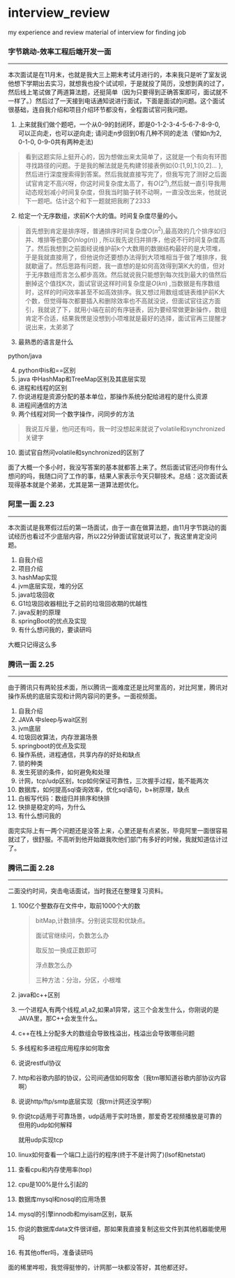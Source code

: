 # interview_review
my experience and review material of interview for finding job

### 字节跳动-效率工程后端开发一面

-----------

本次面试是在11月末，也就是我大三上期末考试月进行的，本来我只是听了室友说他想下学期出去实习，就想我也投个试试呗，于是就投了简历，没想到真的过了，然后线上笔试做了两道算法题，还挺简单（因为只要得到正确答案即可，面试就不一样了。）然后过了一天接到电话通知说进行面试，下面是面试的问题。这个面试很基础，连自我介绍和项目介绍环节都没有，全程面试官问我问题。

1. 上来就我们做个题吧，一个从0-9的封闭环，即是0-1-2-3-4-5-6-7-8-9-0, 可以正向走，也可以逆向走; 请问走n步回到0有几种不同的走法（譬如n为2, 0-1-0, 0-9-0共有两种走法)

> 看到这题实际上挺开心的，因为想做出来太简单了，这就是一个有向有环图寻找路径的问题。于是我的解法就是先构建邻接表例如{0:[1,9],1:[0,2]... },然后进行深度搜索得到答案。然后我就直接写完了，但我写完了测好之后面试官肯定不高兴呀，你这时间复杂度太高了，有$O(2^n)$,然后就一直引导我用动态规划减小时间复杂度，但我当时脑子转不动啊，一直没改出来，他就说下一题吧。估计这个和下一题就把我刷了2333

2. 给定一个无序数组，求前K个大的值。时间复杂度尽量的小。

> 首先想到肯定是排序呀，普通排序时间复杂度$O(n^2)$,最高效的几个排序如归并、堆排等也要$O(nlog(n))$ , 所以我先说归并排序，他说不行时间复杂度高了。然后我想到之前面经说维护前k个大数用的数据结构最好的是大项堆，于是我就直接用了，但他说你还要想办法得到大项堆相当于做了堆排序，我就歇逼了。然后思路有问题，我一直想的是如何高效得到第K大的值，但对于无序数组而言怎么都步高效。然后就说我只能想到每次找到最大的值然后删掉这个值找K次，面试官说这样时间复杂度是$O(kn)$ ,当数据是有序数组时，这样的时间效率甚至不如高效排序。我又想过用数组或链表维护前K大个数，但觉得每次都要插入和删除效率也不高就没说，但面试官往这方面引，我就说了下，就用小端在前的有序链表，因为要经常做更新操作，数组肯定不合适，结果我愣是没想到小项堆就是最好的选择，面试官再三提醒才说出来，太弟弟了

3. 最熟悉的语言是什么

python/java

4. python中is和==区别
5. java 中HashMap和TreeMap区别及其底层实现
6. 进程和线程的区别
7. 你说进程是资源分配的基本单位，那操作系统分配给进程的是什么资源
8. 进程间通信的方法
9. 两个线程对同一个数字操作，问同步的方法

> 我说互斥量，他问还有吗，我一时没想起来就说了volatile和synchronized关键字

10. 面试官自然问volatile和synchronized的区别了

    

面了大概一个多小时，我没写答案的基本就都答上来了。然后面试官还问你有什么想问的吗，我随口问了工作的事，结果人家表示今天只聊技术。总结：这次面试表现得基本就是个弟弟，尤其是第一道算法题优化。

### 阿里一面  2.23

<hr>

本次面试是我寒假过后的第一场面试，由于一直在做算法题，由11月字节跳动的面试经历也看过不少底层内容，所以22分钟面试官就说可以了，我这里肯定没问题。

1. 自我介绍
2. 项目介绍
3. hashMap实现
4. jvm底层实现，堆的分区
5. java垃圾回收
6. G1垃圾回收器相比于之前的垃圾回收期的优越性
7. java反射的原理
8. springBoot的优点及实现
9. 有什么想问我的，要读研吗

大概只记得这么多

### 腾讯一面   2.25

<hr>

由于腾讯只有两轮技术面，所以腾讯一面难度还是比阿里高的，对比阿里，腾讯对操作系统的底层实现和计网内容问的更多。一面视频面。

1. 自我介绍
2. JAVA 中sleep与wait区别
3. jvm底层
4. 垃圾回收算法，内存泄漏场景
5. springboot的优点及实现
6. 操作系统，进程通信，共享内存的好处和缺点
7. 锁的种类
8. 发生死锁的条件，如何避免和处理
9. 计网，tcp/udp区别，tcp如何保证可靠性，三次握手过程，能不能两次
10. 数据库，如何提高sql查询效率，优化sql语句，b+树原理，缺点
11. 白板写代码：数组归并排序和快排
12. 快排是稳定的吗，为什么
13. 有什么想问我的

面完实际上有一两个问题还是没答上来，心里还是有点紧张，毕竟阿里一面很容易就过了，很舒服。不高听到他开始跟我吹他们部门有多好的时候，我就知道估计过了。

### 腾讯二面 2.28

<hr>

二面没约时间，突击电话面试，当时我还在整理复习资料。

1. 100亿个整数存在文件中，取前1000个大的数

   > bitMap,计数排序。分别说实现和优缺点。
   >
   > 面试官继续问，负数怎么办
   >
   > 取反加一换成正数即可
   >
   > 浮点数怎么办
   >
   > 三种方法：分治，分区，小根堆

2. java和c++区别

3. 一个进程A,有两个线程,a1,a2,如果a1异常，这三个会发生什么，你刚说的是JAVA里，那C++会发生什么。

4. c++在栈上分配多大的数组会导致栈溢出，栈溢出会导致哪些问题

5. 多线程和多进程应用程序如何取舍

6. 说说restful协议

7. http和谷歌内部的协议，公司间通信如何取舍（我tm哪知道谷歌内部协议内容啊）

8. 说说http/ftp/smtp底层实现（我tm计网还没学啊）

9. 你说tcp适用于可靠场景，udp适用于实时场景，那爱奇艺视频播放是可靠的但用的udp如何解释

   就用udp实现tcp

10. linux如何查看一个端口上运行的程序(终于不是计网了)(lsof和netstat)
11. 查看cpu和内存使用率(top)
12. cpu是100%是什么引起的
13. 数据库mysql和nosql的应用场景
14. mysql的引擎innodb和myisam区别，联系
15. 你说的数据库data文件很详细，那如果我直接复制这些文件到其他机器能使用吗
16. 有其他offer吗，准备读研吗

面的稀里哗啦，我觉得挺惨的，计网那一块都没答好，其他都还好。